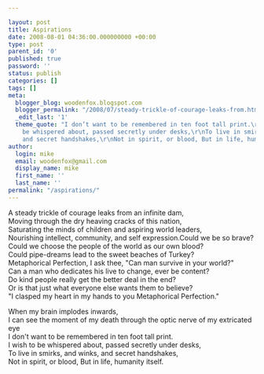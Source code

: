 ```yaml
---

layout: post
title: Aspirations
date: 2008-08-01 04:36:00.000000000 +00:00
type: post
parent_id: '0'
published: true
password: ''
status: publish
categories: []
tags: []
meta:
  blogger_blog: woodenfox.blogspot.com
  blogger_permalink: "/2008/07/steady-trickle-of-courage-leaks-from.html"
  _edit_last: '1'
  theme_quote: "I don’t want to be remembered in ten foot tall print.\r\nI wish to
    be whispered about, passed secretly under desks,\r\nTo live in smirks, and winks,
    and secret handshakes,\r\nNot in spirit, or blood, But in life, humanity itself."
author:
  login: mike
  email: woodenfox@gmail.com
  display_name: mike
  first_name: ''
  last_name: ''
permalink: "/aspirations/"
---
```


A steady trickle of courage leaks from an infinite dam,  
Moving through the dry heaving cracks of this nation,  
Saturating the minds of children and aspiring world leaders,  
Nourishing intellect, community, and self expression.Could we be so brave?  
Could we choose the people of the world as our own blood?  
Could pipe-dreams lead to the sweet beaches of Turkey?  
Metaphorical Perfection, I ask thee, "Can man survive in your world?"  
Can a man who dedicates his live to change, ever be content?  
Do kind people really get the better deal in the end?  
Or is that just what everyone else wants them to believe?  
"I clasped my heart in my hands to you Metaphorical Perfection."

When my brain implodes inwards,  
I can see the moment of my death through the optic nerve of my extricated eye  
I don't want to be remembered in ten foot tall print.  
I wish to be whispered about, passed secretly under desks,  
To live in smirks, and winks, and secret handshakes,  
Not in spirit, or blood, But in life, humanity itself.

